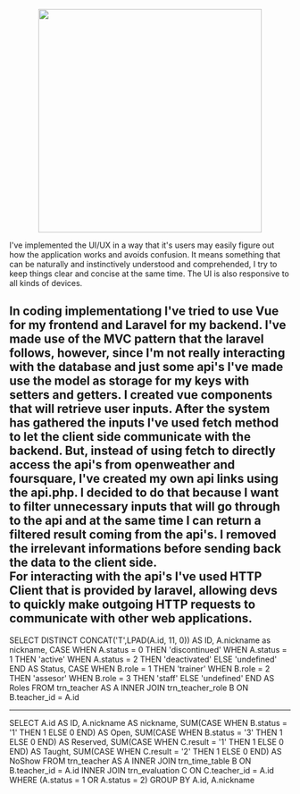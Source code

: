 <p align="center"><a href="https://laravel.com" target="_blank"><img src="https://raw.githubusercontent.com/laravel/art/master/logo-lockup/5%20SVG/2%20CMYK/1%20Full%20Color/laravel-logolockup-cmyk-red.svg" width="400"></a></p>

I've implemented the UI/UX in a way that it's users may easily figure out how the application works and avoids confusion.
It means something that can be naturally and instinctively understood and comprehended, I try to keep things clear and concise at the same time.
The UI is also responsive to all kinds of devices.

In coding implementationg I've tried to use Vue for my frontend and Laravel for my backend. I've made use of the MVC pattern that the laravel follows,
however, since I'm not really interacting with the database and just some api's I've made use the model as storage for my keys with setters and getters.
I created vue components that will retrieve user inputs. After the system has gathered the inputs I've used fetch method to let the client side communicate with the backend. But, instead
of using fetch to directly access the api's from openweather and foursquare, I've created my own api links using the api.php. I decided to do that because I want to filter unnecessary inputs that will go through
to the api and at the same time I can return a filtered result coming from the api's. I removed the irrelevant informations before sending back the data to the client side.   
For interacting with the api's I've used HTTP Client that is provided by laravel, allowing devs to quickly make outgoing HTTP requests to communicate with other web applications. 
-----------------------------------------------------------------------------------------------------------------------------

SELECT DISTINCT
CONCAT('T',LPAD(A.id, 11, 0)) AS ID,
A.nickname as nickname,
CASE
    WHEN A.status = 0 THEN 'discontinued'
    WHEN A.status = 1 THEN 'active'
    WHEN A.status = 2 THEN 'deactivated'
    ELSE 'undefined'
END AS Status,
CASE
    WHEN B.role = 1 THEN 'trainer'
    WHEN B.role = 2 THEN 'assesor'
    WHEN B.role = 3 THEN 'staff'
    ELSE 'undefined'
END AS Roles
FROM trn_teacher AS A
INNER JOIN trn_teacher_role B ON B.teacher_id = A.id

----------------------------------------------------------------


SELECT A.id AS ID, A.nickname AS nickname,
SUM(CASE 
         WHEN B.status = '1' THEN 1
             ELSE 0
           END) AS Open,
SUM(CASE 
         WHEN B.status = '3' THEN 1
             ELSE 0
           END) AS Reserved,
SUM(CASE 
         WHEN C.result = '1' THEN 1
             ELSE 0
           END) AS Taught,
SUM(CASE 
         WHEN C.result = '2' THEN 1
             ELSE 0
           END) AS NoShow
FROM trn_teacher AS A
INNER JOIN trn_time_table B ON B.teacher_id = A.id
INNER JOIN trn_evaluation C ON C.teacher_id = A.id
WHERE (A.status = 1 OR A.status = 2)
GROUP BY A.id, A.nickname
